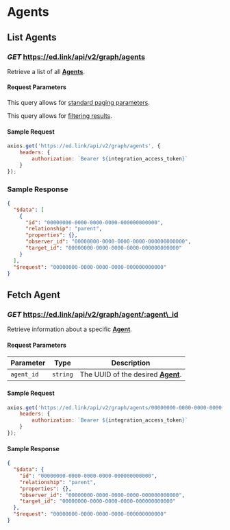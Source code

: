 # Agents

## List Agents

### *GET* https://ed.link/api/v2/graph/agents

Retrieve a list of all **[Agents](../models/external/agent)**.

#### Request Parameters

This query allows for [standard paging parameters](../../../guides/v2.0/paginated-requests).

This query allows for [filtering results](../../../guides/v2.0/filtering-results).

#### Sample Request

```javascript
axios.get('https://ed.link/api/v2/graph/agents', {
	headers: {
		authorization: `Bearer ${integration_access_token}`
	}
});
```

### Sample Response

```json
{
  "$data": [
    {
      "id": "00000000-0000-0000-0000-000000000000",
      "relationship": "parent",
      "properties": {},
      "observer_id": "00000000-0000-0000-0000-000000000000",
      "target_id": "00000000-0000-0000-0000-000000000000"
    }
  ],
  "$request": "00000000-0000-0000-0000-000000000000"
}
```

## Fetch Agent

### *GET* https://ed.link/api/v2/graph/agent/:agent\_id

Retrieve information about a specific **[Agent](../models/external/agent)**.

#### Request Parameters

| Parameter  | Type     | Description                                                    |
|------------|----------|----------------------------------------------------------------|
| `agent_id` | `string` | The UUID of the desired **[Agent](../models/external/agent)**. |

#### Sample Request

```javascript
axios.get('https://ed.link/api/v2/graph/agents/00000000-0000-0000-0000-000000000000', {
	headers: {
		authorization: `Bearer ${integration_access_token}`
	}
});
```

#### Sample Response

```json
{
  "$data": {
    "id": "00000000-0000-0000-0000-000000000000",
    "relationship": "parent",
    "properties": {},
    "observer_id": "00000000-0000-0000-0000-000000000000",
    "target_id": "00000000-0000-0000-0000-000000000000"
  },
  "$request": "00000000-0000-0000-0000-000000000000"
}
```
